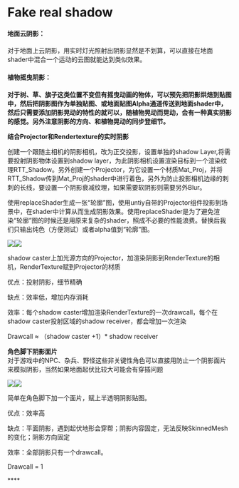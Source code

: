# Fake real shadow

#### 地面云阴影：

对于地面上云阴影，用实时灯光照射出阴影显然是不划算，可以直接在地面shader中混合一个运动的云图就能达到类似效果。

#### 植物摇曳阴影：

 ****对于树、草、旗子这类位置不变但有摇曳动画的物体，可以预先把阴影烘焙到贴图中，然后把阴影图作为单独贴图、或地面贴图Alpha通道传送到地面shader中，然后只需要添加阴影晃动的特性的就可以，随植物晃动而晃动，会有一种真实阴影的感觉。另外注意阴影的方向、和植物晃动的同步登细节**。**

 **结合Projector和Rendertexture的实时阴影**

创建一个跟随主相机的阴影相机，改为正交投影，设置单独的shadow Layer,将需要投射阴影物体设置到shadow layer，为此阴影相机设置渲染目标到一个渲染纹理RTT\_Shadow。另外创建一个Projector，为它设置一个材质Mat\_Proj，并将RTT\_Shadow传到Mat\_Proj的shader中进行着色，另外为防止投影相机边缘的刺刺的长线，要设置一个阴影衰减纹理，如果需要软阴影则需要另外Blur。

使用replaceShader生成一张“轮廓”图，使用untiy自带的Projector组件投影到场景中，在shader中计算从而生成阴影效果。使用replaceShader是为了避免渲染“轮廓”图的时候还是用原来复杂的shader，照成不必要的性能浪费。替换后我们只输出纯色（方便测试）或者alpha值到“轮廓”图。

![](http://km.oa.com/files/photos/pictures/201707/1499402824_37_w600_h400.png)![](http://km.oa.com/articles/show/329935?from=iSearch) 

shadow caster上加光源方向的Projector，加渲染阴影到RenderTexture的相机，RenderTexture赋到Projector的材质

优点：投射阴影，细节精确

缺点：效率低，增加内存消耗

效率：每个shadow caster增加渲染RenderTexture的一次drawcall，每个在shadow caster投射区域的shadow receiver，都会增加一次渲染

Drawcall ≈ （shadow caster +1）\* shadow receiver

 **角色脚下阴影面片**  
对于游戏中的NPC、杂兵、野怪这些非关键性角色可以直接用防止一个阴影面片来模拟阴影，当然如果地面起伏比较大可能会有穿插问题

![](http://km.oa.com/files/photos/pictures/201707/1499402769_23_w600_h400.png)![](http://km.oa.com/articles/show/329935?from=iSearch) 

简单在角色脚下加一个面片，赋上半透明阴影贴图。

优点：效率高

缺点：平面阴影，遇到起伏地形会穿帮；阴影内容固定，无法反映SkinnedMesh的变化；阴影方向固定

效率：全部阴影只有一个drawcall。 

Drawcall = 1

\*\*\*\*

